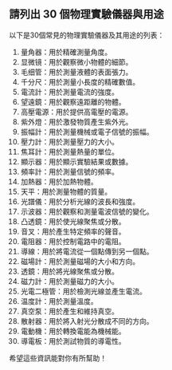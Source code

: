 ## 請列出 30 個物理實驗儀器與用途

以下是30個常見的物理實驗儀器及其用途的列表：

1. 量角器：用於精確測量角度。
2. 显微镜：用於觀察微小物體的細節。
3. 毛细管：用於測量液體的表面張力。
4. 千分尺：用於測量小長度的精確數值。
5. 電流計：用於測量電流的強度。
6. 望遠鏡：用於觀察遠距離的物體。
7. 高壓電源：用於提供高電壓的電源。
8. 紫外燈：用於激發物質產生紫外光。
9. 振幅計：用於測量機械或電子信號的振幅。
10. 壓力計：用於測量壓力的大小。
11. 焦耳計：用於測量熱量的單位。
12. 顯示器：用於顯示實驗結果或數據。
13. 頻率計：用於測量信號的頻率。
14. 加熱器：用於加熱物體。
15. 天平：用於測量物體的質量。
16. 光譜儀：用於分析光線的波長和強度。
17. 示波器：用於觀察和測量電波信號的變化。
18. 凸透鏡：用於使光線聚焦或分散。
19. 音叉：用於產生特定頻率的聲音。
20. 電阻器：用於控制電路中的電阻。
21. 導線：用於將電流從一個點傳到另一個點。
22. 磁場計：用於測量磁場的大小和方向。
23. 透鏡：用於將光線聚焦或分散。
24. 磁力計：用於測量磁力的大小。
25. 光電二極管：用於檢測光線並產生電流。
26. 温度計：用於測量溫度。
27. 真空泵：用於產生和維持真空。
28. 散射器：用於將入射光分散成不同的方向。
29. 電動機：用於轉換電能為機械能。
30. 導電板：用於測試物質的導電性。

希望這些資訊能對你有所幫助！